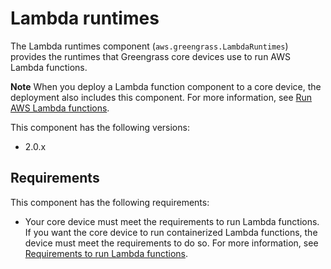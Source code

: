 # Lambda runtimes<a name="lambda-runtimes-component"></a>

The Lambda runtimes component \(`aws.greengrass.LambdaRuntimes`\) provides the runtimes that Greengrass core devices use to run AWS Lambda functions\.

**Note**  <a name="lambda-component-dependency-note"></a>
When you deploy a Lambda function component to a core device, the deployment also includes this component\. For more information, see [Run AWS Lambda functions](run-lambda-functions.md)\.

This component has the following versions:
+ 2\.0\.x

## Requirements<a name="lambda-runtimes-component-requirements"></a>

This component has the following requirements:
+ <a name="core-device-lambda-function-requirements"></a>Your core device must meet the requirements to run Lambda functions\. If you want the core device to run containerized Lambda functions, the device must meet the requirements to do so\. For more information, see [Requirements to run Lambda functions](setting-up.md#greengrass-v2-lambda-requirements)\.